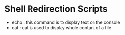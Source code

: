 # Shell Redirection Scripts
- echo : this command is to display text on the console
- cat : cat is used to display whole contant of a file
